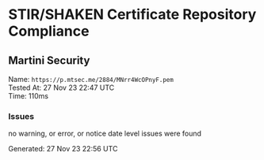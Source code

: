 # STIR/SHAKEN Certificate Repository Compliance

## Martini Security

Name: `https://p.mtsec.me/2884/MNrr4WcOPnyF.pem`\
Tested At: 27 Nov 23 22:47 UTC\
Time: 110ms

### Issues

no warning, or error, or notice date level issues were found

Generated: 27 Nov 23 22:56 UTC